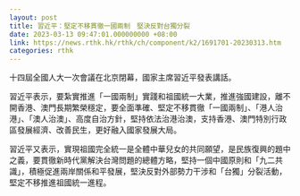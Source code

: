```yaml
---
layout: post
title: 習近平：堅定不移貫徹一國兩制　堅決反對台獨分裂
date: 2023-03-13 09:47:01.000000000 +08:00
link: https://news.rthk.hk/rthk/ch/component/k2/1691701-20230313.htm
categories: rthk
---
```


十四屆全國人大一次會議在北京閉幕，國家主席習近平發表講話。

習近平表示，要紮實推進「一國兩制」實踐和祖國統一大業，推進強國建設，離不開香港、澳門長期繁榮穩定，要全面準確、堅定不移貫徹「一國兩制」、「港人治港」、「澳人治澳」、高度自治方針，堅持依法治港治澳，支持香港、澳門特別行政區發展經濟、改善民生，更好融入國家發展大局。

習近平又表示，實現祖國完全統一是全體中華兒女的共同願望，是民族復興的題中之義，要貫徹新時代黨解決台灣問題的總體方略，堅持一個中國原則和「九二共識」，積極促進兩岸關係和平發展，堅決反對外部勢力干涉和「台獨」分裂活動，堅定不移推進祖國統一進程。
